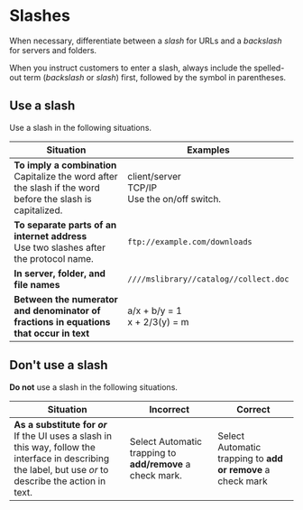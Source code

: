 # Slashes

When necessary, differentiate between a *slash* for URLs and a *backslash* for servers and folders.

When you instruct customers to enter a slash, always include the spelled-out term (*backslash* or *slash*) first, followed by the symbol in parentheses.

## Use a slash

Use a slash in the following situations.

| Situation | Examples |
|-----------|----------|
| **To imply a combination**</br> Capitalize the word after the slash if the word before the slash is capitalized. | client/server</br> TCP/IP</br> Use the on/off switch. |
| **To separate parts of an internet address**</br> Use two slashes after the protocol name. | `ftp://example.com/downloads` |
| **In server, folder, and file names** | `////mslibrary//catalog//collect.doc` |
| **Between the numerator and denominator of fractions in equations that occur in text** | a/x + b/y = 1</br>x + 2/3(y) = m |

## Don't use a slash

**Do not** use a slash in the following situations.

| Situation | Incorrect | Correct  |
|-----------|-----------|----------|
| **As a substitute for *or***</br> If the UI uses a slash in this way, follow the interface in describing the label, but use *or* to describe the action in text. | Select Automatic trapping to **add/remove** a check mark. | Select Automatic trapping to **add or remove** a check mark ||
